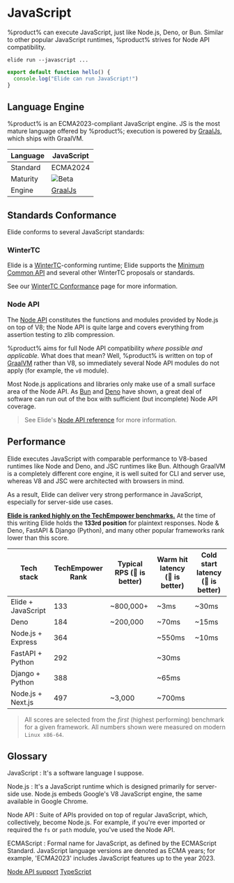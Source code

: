 # JavaScript

%product% can execute JavaScript, just like Node.js, Deno, or Bun. Similar to other popular JavaScript runtimes,
%product% strives for Node API compatibility.

```Console
elide run --javascript ...
```
```Javascript
export default function hello() {
  console.log("Elide can run JavaScript!")
}
```

## Language Engine

%product% is an ECMA2023-compliant JavaScript engine. JS is the most mature language offered by %product%; execution is
powered by [GraalJs](https://github.com/oracle/graaljs), which ships with GraalVM.

| Language | **JavaScript**                                     |
|----------|----------------------------------------------------|
| Standard | ECMA2024                                           |
| Maturity | ![Beta](https://img.shields.io/badge/-beta-purple) |
| Engine   | [GraalJs](https://github.com/oracle/graaljs)       |

## Standards Conformance

Elide conforms to several JavaScript standards:

### WinterTC

Elide is a [WinterTC](https://wintertc.org)-conforming runtime; Elide supports the [Minimum Common API][0] and several
other WinterTC proposals or standards.

See our [WinterTC Conformance](WinterTC.md) page for more information.

### Node API

The [Node API](https://nodejs.org/api) constitutes the functions and modules provided by Node.js on top of V8; the Node
API is quite large and covers everything from assertion testing to zlib compression.

%product% aims for full Node API compatibility _where possible and applicable._ What does that mean? Well, %product% is
written on top of [GraalVM](https://graalvm.org) rather than V8, so immediately several Node API modules do not apply
(for example, the `v8` module).

Most Node.js applications and libraries only make use of a small surface area of the Node API. As [Bun](https://bun.sh)
and [Deno](https://deno.land) have shown, a great deal of software can run out of the box with sufficient
(but incomplete) Node API coverage.

> See Elide's [Node API reference](Node-API.md) for more information.

## Performance

Elide executes JavaScript with comparable performance to V8-based runtimes like Node and Deno, and JSC runtimes like
Bun. Although GraalVM is a completely different core engine, it is well suited for CLI and server use, whereas V8 and
JSC were architected with browsers in mind.

As a result, Elide can deliver very strong performance in JavaScript, especially for server-side use cases.

**[Elide is ranked highly on the TechEmpower benchmarks.][1]** At the time of this writing Elide holds the
**133rd position** for plaintext responses. Node & Deno, FastAPI & Django (Python), and many other popular frameworks
rank lower than this score.

| **Tech stack**     | **TechEmpower Rank** | Typical RPS (🔼 is better) | Warm hit latency (🔽 is better) | Cold start latency (🔽 is better) |
|--------------------|----------------------|----------------------------|---------------------------------|-----------------------------------|
| Elide + JavaScript | 133                  | ~800,000+                  | ~3ms                            | ~30ms                             |
| Deno               | 184                  | ~200,000                   | ~70ms                           | ~15ms                             |
| Node.js + Express  | 364                  |                            | ~550ms                          | ~10ms                             |
| FastAPI + Python   | 292                  |                            | ~30ms                           |                                   |
| Django + Python    | 388                  |                            | ~65ms                           |                                   |
| Node.js + Next.js  | 497                  | ~3,000                     | ~700ms                          |                                   |

> All scores are selected from the _first_ (highest performing) benchmark for a given framework. All numbers shown were
> measured on modern `Linux x86-64`.

## Glossary

JavaScript
: It's a software language I suppose.

Node.js
: It's a JavaScript runtime which is designed primarily for server-side use. Node.js embeds Google's V8 JavaScript
engine, the same available in Google Chrome.

Node API
: Suite of APIs provided on top of regular JavaScript, which, collectively, become Node.js. For example, if you're ever
imported or required the `fs` or `path` module, you've used the Node API.

ECMAScript
: Formal name for JavaScript, as defined by the ECMAScript Standard. JavaScript language versions are denoted as ECMA
years; for example, 'ECMA2023' includes JavaScript features up to the year 2023.

<seealso style="cards">
    <category ref="gettingStarted">
        <a summary="Node API support in %product%" href="Node-API.md">Node API support</a>
        <a summary="Running TypeScript apps in %product%" href="TypeScript.md">TypeScript</a>
    </category>
</seealso>

[0]: https://min-common-api.proposal.wintertc.org/
[1]: https://www.techempower.com/benchmarks/#hw=ph&test=plaintext&section=data-r23
